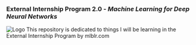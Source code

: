 ### **External Internship Program 2.0** -  _Machine Learning for Deep Neural Networks_
![Logo](https://github.com/sin2akshay/External-Internship-Program-2.0-Machine-Learning-for-Deep-Neural-Networks/blob/master/EIP2.png?raw=true)
This repository is dedicated to things I will be learning in the External Internship Program by mlblr.com
